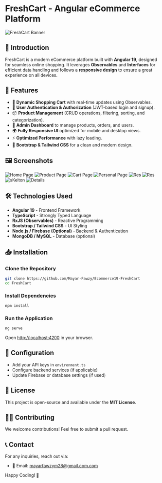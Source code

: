 # FreshCart - Angular eCommerce Platform

![FreshCart Banner](/public/ReadMeImg/HomeASL.png)

## 📌 Introduction
FreshCart is a modern eCommerce platform built with **Angular 19**, designed for seamless online shopping. It leverages **Observables** and **Interfaces** for efficient data handling and follows a **responsive design** to ensure a great experience on all devices.

## 🚀 Features
- 🛒 **Dynamic Shopping Cart** with real-time updates using Observables.
- 🔐 **User Authentication & Authorization** (JWT-based login and signup).
- 📦 **Product Management** (CRUD operations, filtering, sorting, and categorization).
- 🏪 **Admin Dashboard** to manage products, orders, and users.
- 🌍 **Fully Responsive UI** optimized for mobile and desktop views.
- ⚡ **Optimized Performance** with lazy loading.
- 🎨 **Bootstrap & Tailwind CSS** for a clean and modern design.

## 🖼️ Screenshots
![Home Page](/public/ReadMeImg/Baanner.png)
![Product Page](/public/ReadMeImg/product.png)
![Cart Page](/public/ReadMeImg/Cart.png)
![Personal Page](/public/ReadMeImg/Personal.png)
![Res](/public/ReadMeImg/Res1.png)
![Res](/public/ReadMeImg/Res2.png)
![sKelton](/public/ReadMeImg/Skelton.png)
![Details](/public/ReadMeImg/Details.png)

## 🛠️ Technologies Used
- **Angular 19** - Frontend Framework
- **TypeScript** - Strongly Typed Language
- **RxJS (Observables)** - Reactive Programming
- **Bootstrap / Tailwind CSS** - UI Styling
- **Node.js / Firebase (Optional)** - Backend & Authentication
- **MongoDB / MySQL** - Database (optional)

## 📥 Installation
### Clone the Repository
```bash
git clone https://github.com/Mayar-Fawzy/Ecommerce19-FreshCart
cd FreshCart
```
### Install Dependencies
```bash
npm install
```
### Run the Application
```bash
ng serve
```
Open [http://localhost:4200](http://localhost:4200) in your browser.

## 🔧 Configuration
- Add your API keys in `environment.ts`
- Configure backend services (if applicable)
- Update Firebase or database settings (if used)

## 📜 License
This project is open-source and available under the **MIT License**.

## 👨‍💻 Contributing
We welcome contributions! Feel free to submit a pull request.

## 📞 Contact
For any inquiries, reach out via:
- 📧 Email: mayarfawzym28@gmail.com.com


Happy Coding! 🚀

